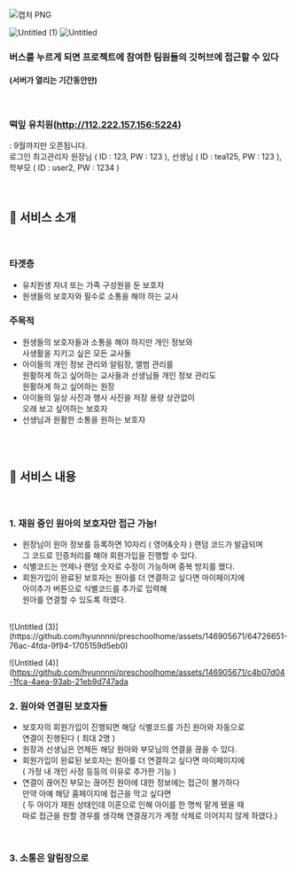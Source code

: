 ![캡처 PNG](https://github.com/hyunnnni/preschoolhome/assets/146905671/15b3d76d-b2d3-4a52-918a-2f7dbf7cb9a2)

![Untitled (1)](https://github.com/hyunnnni/preschoolhome/assets/146905671/1f80c81e-d2d6-405b-bd54-ecf435eb61c2)
![Untitled](https://github.com/hyunnnni/preschoolhome/assets/146905671/f165ac1a-e52f-4d7e-83cc-4fa3bd4c9868)

### 버스를 누르게 되면 프로젝트에 참여한 팀원들의 깃허브에 접근할 수 있다 <br>
#### (서버가 열리는 기간동안만)

<br>

### 떡잎 유치원(http://112.222.157.156:5224)
: 9월까지만 오픈됩니다. <br>
로그인 최고관리자 원장님 ( ID : 123, PW : 123 ), 선생님 ( ID : tea125, PW : 123 ), 학부모 ( ID : user2, PW : 1234 )
<br>
<br>
<br>
## 💚 서비스 소개
<br>

### 타겟층
* 유치원생 자녀 또는 가족 구성원을 둔 보호자
* 원생들의 보호자와 필수로 소통을 해야 하는 교사

### 주목적
* 원생들의 보호자들과 소통을 해야 하지만 개인 정보와
  <br>사생활을 지키고 싶은 모든 교사들
* 아이들의 개인 정보 관리와 알림장, 앨범 관리를
  <br>원활하게 하고 싶어하는 교사들과 선생님들 개인 정보 관리도
  <br>원활하게 하고 싶어하는 원장
* 아이들의 일상 사진과 행사 사진을 저장 용량 상관없이
  <br>오래 보고 싶어하는 보호자
* 선생님과 원활한 소통을 원하는 보호자

<br>
<br>

## 💚 서비스 내용
<br>

### 1. 재원 중인 원아의 보호자만 접근 가능!
* 원장님이 원아 정보를 등록하면 10자리 ( 영어&숫자 ) 랜덤 코드가 발급되며
  <br>그 코드로 인증처리를 해야 회원가입을 진행할 수 있다. 
* 식별코드는 언제나 랜덤 숫자로 수정이 가능하며 중복 방지를 했다.
* 회원가입이 완료된 보호자는 원아를 더 연결하고 싶다면 마이페이지에
  <br>아이추가 버튼으로 식별코드를 추가로 입력해
  <br>원아를 연결할 수 있도록 하였다.
<br>
![Untitled (3)](https://github.com/hyunnnni/preschoolhome/assets/146905671/64726651-76ac-4fda-9f94-1705159d5eb0)

![Untitled (4)](https://github.com/hyunnnni/preschoolhome/assets/146905671/c4b07d04-1fca-4aea-93ab-21eb9d747ada

### 2. 원아와 연결된 보호자들
* 보호자의 회원가입이 진행되면 해당 식별코드를 가진 원아와 자동으로
  <br>연결이 진행된다 ( 최대 2명 )
* 원장과 선생님은 언제든 해당 원아와 부모님의 연결을 끊을 수 있다.
* 회원가입이 완료된 보호자는 원아를 더 연결하고 싶다면 마이페이지에
  <br>( 가정 내 개인 사정 등등의 이유로 추가한 기능 )
* 연결이 끊어진 부모는 끊어진 원아에 대한 정보에는 접근이 불가하다
  <br>만약 아예 해당 홈페이지에 접근을 막고 싶다면
  <br>( 두 아이가 재원 상태인데 이혼으로 인해 아이를 한 명씩 맡게 됐을 때
  <br> 따로 접근을 원할 경우를 생각해 연결끊기가 계정 삭제로 이어지지 않게 하였다.)
<br>
  
### 3. 소통은 알림장으로
